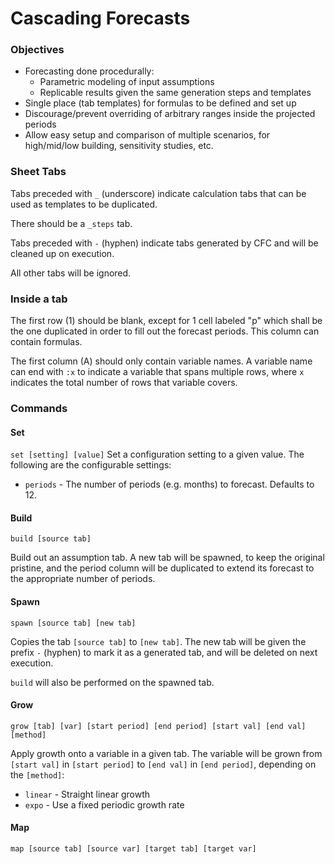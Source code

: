 # Cascading Forecasts

### Objectives

- Forecasting done procedurally:
    - Parametric modeling of input assumptions
    - Replicable results given the same generation steps and templates
- Single place (tab templates) for formulas to be defined and set up
- Discourage/prevent overriding of arbitrary ranges inside the projected periods
- Allow easy setup and comparison of multiple scenarios, for high/mid/low building, sensitivity studies, etc.

### Sheet Tabs

Tabs preceded with `_` (underscore) indicate calculation tabs that can be used as templates to be duplicated.

There should be a `_steps` tab.

Tabs preceded with `-` (hyphen) indicate tabs generated by CFC and will be cleaned up on execution.

All other tabs will be ignored.

### Inside a tab

The first row (1) should be blank, except for 1 cell labeled "p" which shall be the one duplicated in order to fill out the forecast periods. This column can contain formulas.

The first column (A) should only contain variable names. A variable name can end with `:x` to indicate a variable that spans multiple rows, where `x` indicates the total number of rows that variable covers.

### Commands

#### Set
`set [setting] [value]`
Set a configuration setting to a given value. The following are the configurable
 settings:

- `periods` - The number of periods (e.g. months) to forecast. Defaults to 12.

#### Build
`build [source tab]`

Build out an assumption tab. A new tab will be spawned, to keep the original pristine, and the period column will be duplicated to extend its forecast to the appropriate number of periods.

#### Spawn
`spawn [source tab] [new tab]`

Copies the tab `[source tab]` to `[new tab]`. The new tab will be given the prefix `-` (hyphen) to mark it as a generated tab, and will be deleted on next execution.

`build` will also be performed on the spawned tab.

#### Grow
`grow [tab] [var] [start period] [end period] [start val] [end val] [method]`

Apply growth onto a variable in a given tab. The variable will be grown from `[start val]` in `[start period]` to `[end val]` in `[end period]`, depending on the `[method]`:
- `linear` - Straight linear growth
- `expo` - Use a fixed periodic growth rate

#### Map
`map [source tab] [source var] [target tab] [target var]`